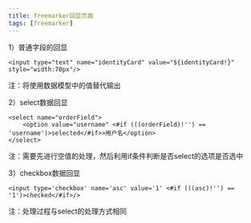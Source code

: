```yaml
---
title: freemarker回显页面
tags: [freemarker]
---
```


1）普通字段的回显

```
<input type="text" name="identityCard" value="${identityCard!}" style="width:70px"/>
```

注：将使用数据模型中的值替代输出

2）select数据回显

```
<select name="orderField">
    <option value="username" <#if (((orderField)!'') == 'username')>selected</#if>>用户名</option>
</select>
```

注：需要先进行空值的处理，然后利用if条件判断是否select的选项是否选中

3）checkbox数据回显

```
<input type='checkbox' name='asc' value='1' <#if (((asc)!'') == '1')>checked</#if>/>
```

注：处理过程与select的处理方式相同